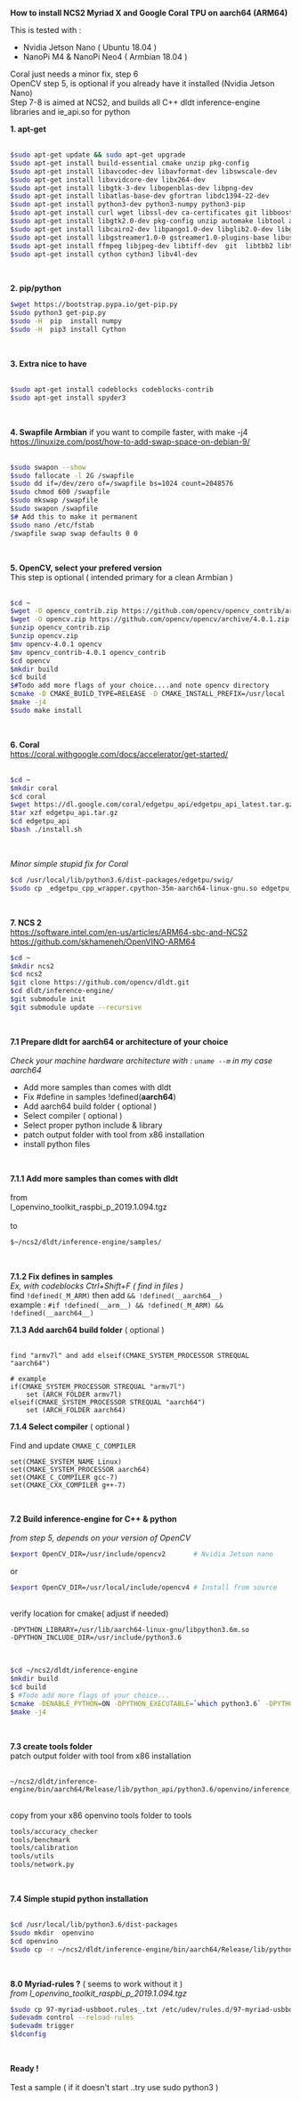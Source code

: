 **How to install NCS2 Myriad X and Google Coral TPU on aarch64 (ARM64)**

This is tested with :

 - Nvidia Jetson Nano ( Ubuntu 18.04 )
 - NanoPi M4 & NanoPi Neo4 ( Armbian 18.04 )
 
 Coral just needs a minor fix, step 6<br />
 OpenCV step 5, is optional if you already have it installed (Nvidia Jetson Nano)<br />
 Step 7-8 is aimed at NCS2, and builds all C++ dldt inference-engine libraries and ie_api.so for python<br />

 **1. apt-get**<br/>
 <br/>
 ```bash
$sudo apt-get update && sudo apt-get upgrade
$sudo apt-get install build-essential cmake unzip pkg-config
$sudo apt-get install libavcodec-dev libavformat-dev libswscale-dev
$sudo apt-get install libxvidcore-dev libx264-dev  
$sudo apt-get install libgtk-3-dev libopenblas-dev libpng-dev
$sudo apt-get install libatlas-base-dev gfortran libdc1394-22-dev
$sudo apt-get install python3-dev python3-numpy python3-pip
$sudo apt-get install curl wget libssl-dev ca-certificates git libboost-regex-dev
$sudo apt-get install libgtk2.0-dev pkg-config unzip automake libtool autoconf
$sudo apt-get install libcairo2-dev libpango1.0-dev libglib2.0-dev libgtk2.0-dev
$sudo apt-get install libgstreamer1.0-0 gstreamer1.0-plugins-base libusb-1.0-0-dev
$sudo apt-get install ffmpeg libjpeg-dev libtiff-dev  git  libtbb2 libtbb-dev
$sudo apt-get install cython cython3 libv4l-dev
```
<br/>

**2. pip/python**<br/>
```bash
$wget https://bootstrap.pypa.io/get-pip.py
$sudo python3 get-pip.py
$sudo -H  pip  install numpy
$sudo -H  pip3 install Cython
```
<br/>

**3. Extra nice to have**<br/>
<br/>
 ```bash
$sudo apt-get install codeblocks codeblocks-contrib
$sudo apt-get install spyder3
```
<br/>

**4. Swapfile Armbian** if you want to compile faster, with make -j4 <br/>
 https://linuxize.com/post/how-to-add-swap-space-on-debian-9/<br/>
 <br/>
 ```bash
$sudo swapon --show
$sudo fallocate -l 2G /swapfile
$sudo dd if=/dev/zero of=/swapfile bs=1024 count=2048576
$sudo chmod 600 /swapfile
$sudo mkswap /swapfile
$sudo swapon /swapfile
$# Add this to make it permanent
$sudo nano /etc/fstab
/swapfile swap swap defaults 0 0 
```
<br/>

**5. OpenCV, select your prefered version**<br/>
This step is optional ( intended primary for a clean Armbian )<br/>
<br/>
```bash
$cd ~
$wget -O opencv_contrib.zip https://github.com/opencv/opencv_contrib/archive/4.0.1.zip
$wget -O opencv.zip https://github.com/opencv/opencv/archive/4.0.1.zip
$unzip opencv_contrib.zip 
$unzip opencv.zip
$mv opencv-4.0.1 opencv
$mv opencv_contrib-4.0.1 opencv_contrib
$cd opencv
$mkdir build
$cd build
$#Todo add more flags of your choice....and note opencv directory
$cmake -D CMAKE_BUILD_TYPE=RELEASE -D CMAKE_INSTALL_PREFIX=/usr/local -D INSTALL_PYTHON_EXAMPLES=ON -D INSTALL_C_EXAMPLES=OFF -D OPENCV_ENABLE_NONFREE=ON -D OPENCV_EXTRA_MODULES_PATH=~/opencv_contrib/modules -D BUILD_EXAMPLES=ON -D ENABLE_PRECOMPILED_HEADERS=OFF -DWITH_INF_ENGINE=ON -DENABLE_CXX11=ON  ..
$make -j4
$sudo make install
```
<br/>
 
**6. Coral**<br/>
 https://coral.withgoogle.com/docs/accelerator/get-started/<br/>
<br/>
```bash
$cd ~ 
$mkdir coral 
$cd coral 
$wget https://dl.google.com/coral/edgetpu_api/edgetpu_api_latest.tar.gz -O edgetpu_api.tar.gz --trust-server-names 
$tar xzf edgetpu_api.tar.gz 
$cd edgetpu_api 
$bash ./install.sh 
```
<br/>

*Minor simple stupid fix for Coral*<br/>
```bash
$cd /usr/local/lib/python3.6/dist-packages/edgetpu/swig/
$sudo cp _edgetpu_cpp_wrapper.cpython-35m-aarch64-linux-gnu.so edgetpu_cpp_wrapper.so
```
<br/>

**7. NCS 2**<br/>
https://software.intel.com/en-us/articles/ARM64-sbc-and-NCS2<br/>
https://github.com/skhameneh/OpenVINO-ARM64<br/>
```bash
$cd ~
$mkdir ncs2
$cd ncs2
$git clone https://github.com/opencv/dldt.git
$cd dldt/inference-engine/
$git submodule init
$git submodule update --recursive
```
<br/>

**7.1 Prepare dldt for aarch64 or architecture of your choice**<br/>
<br/>
 *Check your machine hardware architecture with : ```uname --m```  in my case aarch64*  <br/>
 - Add more samples than comes with dldt
 - Fix #define in samples !defined(__aarch64__)
 - Add aarch64 build folder ( optional )
 - Select compiler ( optional )
 - Select proper python include & library
 - patch output folder with tool from x86 installation
 - install python files
<br/>

**7.1.1 Add more samples than comes with dldt**<br/>
<br/>
from<br/>
l_openvino_toolkit_raspbi_p_2019.1.094.tgz<br/>
<br/>
to<br/>
```bash
$~/ncs2/dldt/inference-engine/samples/
```
<br/>

**7.1.2 Fix defines in samples**<br/>
*Ex, with codeblocks Ctrl+Shift+F  ( find in files )*<br/>
find  ```!defined(_M_ARM)``` then add ```&& !defined(__aarch64__)```
<br/>
example : ```#if !defined(__arm__) && !defined(_M_ARM) && !defined(__aarch64__)```
<br/>

**7.1.3 Add aarch64 build folder** ( optional )<br/>
<br/>
```
find "armv7l" and add elseif(CMAKE_SYSTEM_PROCESSOR STREQUAL "aarch64") 

# example 
if(CMAKE_SYSTEM_PROCESSOR STREQUAL "armv7l") 
    set (ARCH_FOLDER armv7l) 
elseif(CMAKE_SYSTEM_PROCESSOR STREQUAL "aarch64") 
    set (ARCH_FOLDER aarch64) 
```

**7.1.4 Select compiler** ( optional )<br/>
<br/>
Find and update ```CMAKE_C_COMPILER```<br/>
```
set(CMAKE_SYSTEM_NAME Linux)
set(CMAKE_SYSTEM_PROCESSOR aarch64)
set(CMAKE_C_COMPILER gcc-7)
set(CMAKE_CXX_COMPILER g++-7) 
```
<br/>

**7.2 Build inference-engine for C++ & python**<br/>
<br/>
*from step 5, depends on your version of OpenCV*<br/>

```bash
$export OpenCV_DIR=/usr/include/opencv2       # Nvidia Jetson nano 
```
or<br/>
```bash
$export OpenCV_DIR=/usr/local/include/opencv4 # Install from source  
```
<br/>
verify location for cmake( adjust if needed)<br/>

``` 
-DPYTHON_LIBRARY=/usr/lib/aarch64-linux-gnu/libpython3.6m.so  
-DPYTHON_INCLUDE_DIR=/usr/include/python3.6   
 ```
<br/>

```bash
$cd ~/ncs2/dldt/inference-engine
$mkdir build
$cd build
$ #Todo add more flags of your choice... 
$cmake -DENABLE_PYTHON=ON -DPYTHON_EXECUTABLE=`which python3.6` -DPYTHON_LIBRARY=/usr/lib/aarch64-linux-gnu/libpython3.6m.so -DPYTHON_INCLUDE_DIR=/usr/include/python3.6 -DCMAKE_BUILD_TYPE=Release -DENABLE_MKL_DNN=OFF -DENABLE_CLDNN=OFF -DENABLE_GNA=OFF -DENABLE_SSE42=OFF -DTHREADING=SEQ ..
$make -j4
```
<br/>

**7.3 create tools folder**<br/>
patch output folder with tool from x86 installation<br/>
<br/>

```
~/ncs2/dldt/inference-engine/bin/aarch64/Release/lib/python_api/python3.6/openvino/inference_engine/tools
```

<br/>
copy from your x86 openvino tools folder to tools<br/>

```bash
tools/accuracy_checker
tools/benchmark
tools/calibration
tools/utils
tools/network.py
```
<br/>

**7.4 Simple stupid python installation**<br/>
<br/>

```bash
$cd /usr/local/lib/python3.6/dist-packages 
$sudo mkdir  openvino 
$cd openvino 
$sudo cp -r ~/ncs2/dldt/inference-engine/bin/aarch64/Release/lib/python_api/python3.6/openvino/* . 
```
<br/>

 **8.0 Myriad-rules ?** ( seems to work without it )<br/>
*from l_openvino_toolkit_raspbi_p_2019.1.094.tgz*<br/>

```bash
$sudo cp 97-myriad-usbboot.rules_.txt /etc/udev/rules.d/97-myriad-usbboot.rules
$udevadm control --reload-rules
$udevadm trigger
$ldconfig 
```
<br/>

**Ready !**<br/>
<br/>
Test a sample  ( if it doesn't start ..try use sudo python3  )<br/>


